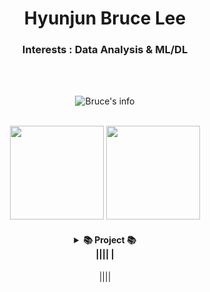 <div align="center">

# Hyunjun Bruce Lee



### Interests : Data Analysis & ML/DL

<br>
<br>

![Bruce's info](https://github-profile-summary-cards.vercel.app/api/cards/profile-details?username=Hyunjun-Bruce-Lee&theme=monokai)

<br>

<div align = center>
    <img height = 150 src="https://github-readme-stats.vercel.app/api/top-langs/?username=Hyunjun-Bruce-Lee&layout=compact", float = left>
	  <img height = 150 src = "https://github-readme-stats.vercel.app/api?username=Hyunjun-Bruce-Lee&show_icons=true&theme=radical"float = right>
</div>




<h4>
<details>
        <summary>📚 Project 📚
        </summary><br>
| 기간 | 프로젝트명 | 역할 | 수상내역 |
| --- | --- | --- | --- |
| hello      | test       | temp | na       |
|            |            |      |          |
|            |            |      |          |
|            |            |      |          |
|</details>||||
|</h4>||||

</div>
